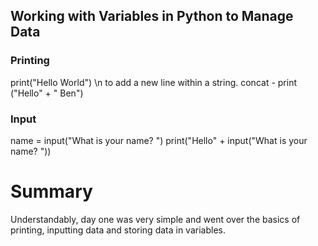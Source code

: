 ## Working with Variables in Python to Manage Data

### Printing
print("Hello World")
\n to add a new line within a string.
concat - print ("Hello" + " Ben")

### Input
name = input("What is your name? ")
print("Hello" + input("What is your name? "))

# Summary
Understandably, day one was very simple and went over the basics of printing, inputting data and storing data in variables.